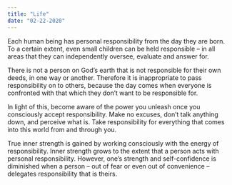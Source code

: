```yaml
---
title: "Life"
date: "02-22-2020"
---
```

Each human being has personal responsibility from the day they are born. To a certain extent, even small children can be held responsible – in all areas that they can independently oversee, evaluate and answer for.

There is not a person on God’s earth that is not responsible for their own deeds, in one way or another. Therefore it is inappropriate to pass responsibility on to others, because the day comes when everyone is confronted with that which they don’t want to be responsible for.

In light of this, become aware of the power you unleash once you consciously accept responsibility. Make no excuses, don’t talk anything down, and perceive what is. Take responsibility for everything that comes into this world from and through you.

True inner strength is gained by working consciously with the energy of responsibility. Inner strength grows to the extent that a person acts with personal responsibility. However, one’s strength and self-confidence is diminished when a person – out of fear or even out of convenience – delegates responsibility that is theirs.





